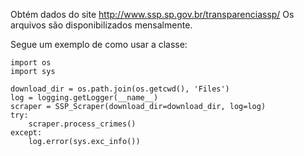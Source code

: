 Obtém dados do site http://www.ssp.sp.gov.br/transparenciassp/
Os arquivos são disponibilizados mensalmente.

Segue um exemplo de como usar a classe:

```
import os
import sys

download_dir = os.path.join(os.getcwd(), 'Files')
log = logging.getLogger(__name__)
scraper = SSP_Scraper(download_dir=download_dir, log=log)
try:          
    scraper.process_crimes()
except:
    log.error(sys.exc_info())
```